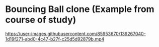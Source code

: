 # Bouncing Ball clone (Example from course of study)
https://user-images.githubusercontent.com/85953670/139267040-1d19f271-abd0-4c47-b27f-c25d5d92879b.mp4
